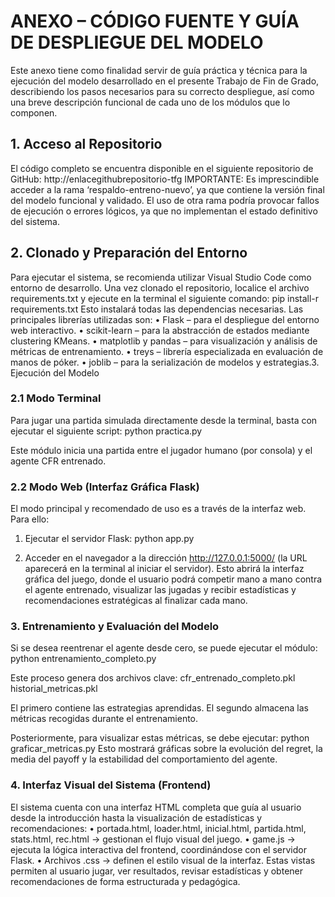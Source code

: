# ANEXO – CÓDIGO FUENTE Y GUÍA DE DESPLIEGUE DEL MODELO
Este anexo tiene como finalidad servir de guía práctica y técnica para la ejecución del modelo desarrollado en el presente Trabajo de Fin de Grado, describiendo los pasos necesarios para su correcto despliegue, así como una breve descripción funcional de cada uno de los módulos que lo componen.
## 1. Acceso al Repositorio
El código completo se encuentra disponible en el siguiente repositorio de GitHub:
 http://enlacegithubrepositorio-tfg
 IMPORTANTE: Es imprescindible acceder a la rama ‘respaldo-entreno-nuevo’, ya que contiene la versión final del modelo funcional y validado. El uso de otra rama podría provocar fallos de ejecución o errores lógicos, ya que no implementan el estado definitivo del sistema.
## 2. Clonado y Preparación del Entorno
Para ejecutar el sistema, se recomienda utilizar Visual Studio Code como entorno de desarrollo.
Una vez clonado el repositorio, localice el archivo requirements.txt y ejecute en la terminal el siguiente comando:
pip install-r requirements.txt
Esto instalará todas las dependencias necesarias. Las principales librerías utilizadas son:
•	Flask – para el despliegue del entorno web interactivo.
•	scikit-learn – para la abstracción de estados mediante clustering KMeans.
•	matplotlib y pandas – para visualización y análisis de métricas de entrenamiento.
•	treys – librería especializada en evaluación de manos de póker.
•	joblib – para la serialización de modelos y estrategias.3. Ejecución del Modelo
### 2.1 Modo Terminal
Para jugar una partida simulada directamente desde la terminal, basta con ejecutar el siguiente script:
python practica.py

Este módulo inicia una partida entre el jugador humano (por consola) y el agente CFR entrenado.


### 2.2 Modo Web (Interfaz Gráfica Flask)
El modo principal y recomendado de uso es a través de la interfaz web. Para ello:
1.	Ejecutar el servidor Flask:
python app.py

2.	Acceder en el navegador a la dirección http://127.0.0.1:5000/ (la URL aparecerá en la terminal al iniciar el servidor).
Esto abrirá la interfaz gráfica del juego, donde el usuario podrá competir mano a mano contra el agente entrenado, visualizar las jugadas y recibir estadísticas y recomendaciones estratégicas al finalizar cada mano.

### 3. Entrenamiento y Evaluación del Modelo
Si se desea reentrenar el agente desde cero, se puede ejecutar el módulo:
python entrenamiento_completo.py


Este proceso genera dos archivos clave:
cfr_entrenado_completo.pkl  
historial_metricas.pkl 

El primero contiene las estrategias aprendidas.
El segundo  almacena las métricas recogidas durante el entrenamiento.


Posteriormente, para visualizar estas métricas, se debe ejecutar:
python graficar_metricas.py
Esto mostrará gráficas sobre la evolución del regret, la media del payoff y la estabilidad del comportamiento del agente.


### 4. Interfaz Visual del Sistema (Frontend)
El sistema cuenta con una interfaz HTML completa que guía al usuario desde la introducción hasta la visualización de estadísticas y recomendaciones:
•	portada.html, loader.html, inicial.html, partida.html, stats.html, rec.html → gestionan el flujo visual del juego.
•	game.js → ejecuta la lógica interactiva del frontend, coordinándose con el servidor Flask.
•	Archivos .css → definen el estilo visual de la interfaz.
Estas vistas permiten al usuario jugar, ver resultados, revisar estadísticas y obtener recomendaciones de forma estructurada y pedagógica.
